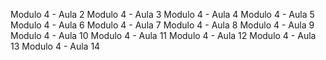 Modulo 4 - Aula 2
Modulo 4 - Aula 3
Modulo 4 - Aula 4
Modulo 4 - Aula 5
Modulo 4 - Aula 6
Modulo 4 - Aula 7
Modulo 4 - Aula 8
Modulo 4 - Aula 9
Modulo 4 - Aula 10
Modulo 4 - Aula 11
Modulo 4 - Aula 12
Modulo 4 - Aula 13
Modulo 4 - Aula 14